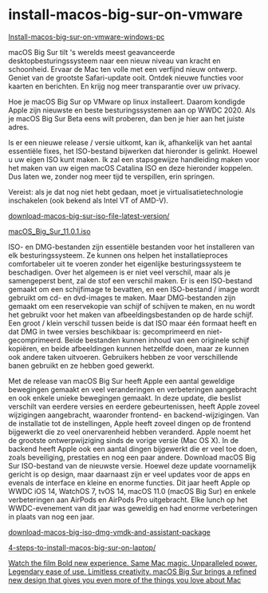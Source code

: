 # install-macos-big-sur-on-vmware

[Install-macos-big-sur-on-vmware-windows-pc](https://www.wikigain.com/install-macos-big-sur-on-vmware-windows-pc/)

macOS Big Sur tilt 's werelds meest geavanceerde desktopbesturingssysteem naar een nieuw niveau van kracht en schoonheid. Ervaar de Mac ten volle met een verfijnd nieuw ontwerp. Geniet van de grootste Safari-update ooit. Ontdek nieuwe functies voor kaarten en berichten. En krijg nog meer transparantie over uw privacy.


Hoe je macOS Big Sur op VMware op linux installeert. 
Daarom kondigde Apple zijn nieuwste en beste besturingssystemen aan op WWDC 2020. Als je macOS Big Sur Beta eens wilt proberen, dan ben je hier aan het juiste adres.

ls er een nieuwe release / versie uitkomt, kan ik, afhankelijk van het aantal essentiële fixes, het ISO-bestand bijwerken dat hieronder is gelinkt. Hoewel u uw eigen ISO kunt maken. Ik zal een stapsgewijze handleiding maken voor het maken van uw eigen macOS Catalina ISO en deze hieronder koppelen. Dus laten we, zonder nog meer tijd te verspillen, erin springen.

Vereist: als je dat nog niet hebt gedaan, moet je virtualisatietechnologie inschakelen (ook bekend als Intel VT of AMD-V).

[download-macos-big-sur-iso-file-latest-version/](https://techsprobe.com/download-macos-big-sur-iso-file-latest-version/)


[macOS_Big_Sur_11.0.1.iso](https://www.mediafire.com/file/dbfod9u5q9ii9nd/macOS_Big_Sur_11.0.1_%252820B29%2529.iso/file)

ISO- en DMG-bestanden zijn essentiële bestanden voor het installeren van elk besturingssysteem. Ze kunnen ons helpen het installatieproces comfortabeler uit te voeren zonder het eigenlijke besturingssysteem te beschadigen. Over het algemeen is er niet veel verschil, maar als je samengeperst bent, zal de stof een verschil maken. Er is een ISO-bestand gemaakt om een ​​schijfimage te bevatten, en een ISO-bestand / image wordt gebruikt om cd- en dvd-images te maken. Maar DMG-bestanden zijn gemaakt om een ​​reservekopie van schijf of schijven te maken, en nu wordt het gebruikt voor het maken van afbeeldingsbestanden op de harde schijf. Een groot / klein verschil tussen beide is dat ISO maar één formaat heeft en dat DMG in twee versies beschikbaar is: gecomprimeerd en niet-gecomprimeerd. Beide bestanden kunnen inhoud van een originele schijf kopiëren, en beide afbeeldingen kunnen hetzelfde doen, maar ze kunnen ook andere taken uitvoeren. Gebruikers hebben ze voor verschillende banen gebruikt en ze hebben goed gewerkt.

Met de release van macOS Big Sur heeft Apple een aantal geweldige bewegingen gemaakt en veel veranderingen en verbeteringen aangebracht en ook enkele unieke bewegingen gemaakt. In deze update, die beslist verschilt van eerdere versies en eerdere gebeurtenissen, heeft Apple zoveel wijzigingen aangebracht, waaronder frontend- en backend-wijzigingen. Van de installatie tot de instellingen, Apple heeft zoveel dingen op de frontend bijgewerkt die zo veel onervarenheid hebben veranderd. Apple noemt het de grootste ontwerpwijziging sinds de vorige versie (Mac OS X). In de backend heeft Apple ook een aantal dingen bijgewerkt die er veel toe doen, zoals beveiliging, prestaties en nog een paar andere. Download macOS Big Sur ISO-bestand van de nieuwste versie.
Hoewel deze update voornamelijk gericht is op design, maar daarnaast zijn er veel updates voor de apps en evenals de interface en kleine en enorme functies. Dit jaar heeft Apple op WWDC iOS 14, WatchOS 7, tvOS 14,  macOS 11.0 (macOS Big Sur)  en enkele verbeteringen aan AirPods en AirPods Pro uitgebracht. Elke lunch op het WWDC-evenement van dit jaar was geweldig en had enorme verbeteringen in plaats van nog een jaar.

[download-macos-big-iso-dmg-vmdk-and-assistant-package](https://intozoom.com/download-macos-big-iso-dmg-vmdk-and-assistant-package/)


[4-steps-to-install-macos-big-sur-on-laptop/](https://intozoom.com/4-steps-to-install-macos-big-sur-on-laptop/)



[Watch the film Bold new experience. Same Mac magic. Unparalleled power. Legendary ease of use. Limitless creativity. macOS Big Sur brings a refined new design that gives you even more of the things you love about Mac](https://www.apple.com/105/media/us/macos/big-sur/2020/f14b0c7e-9f7e-4b9f-bd0c-b4b86ee46c92/films/design/macos-design-tpl-cc-us-2020_1280x720h.m3u8)



